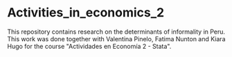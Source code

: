 # Activities_in_economics_2

This repository contains research on the determinants of informality in Peru. This work was done together with Valentina Pinelo, Fatima Nunton and Kiara Hugo for the course "Actividades en Economía 2 - Stata".
